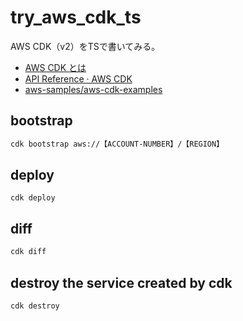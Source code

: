 # try_aws_cdk_ts

AWS CDK（v2）をTSで書いてみる。

- [AWS CDK とは](https://docs.aws.amazon.com/ja_jp/cdk/v2/guide/home.html)
- [API Reference · AWS CDK](https://docs.aws.amazon.com/cdk/api/v2/docs/aws-construct-library.html)
- [aws-samples/aws-cdk-examples](https://github.com/aws-samples/aws-cdk-examples/tree/master/typescript)

## bootstrap

```sh
cdk bootstrap aws://【ACCOUNT-NUMBER】/【REGION】
```

## deploy

```
cdk deploy
```

## diff

```sh
cdk diff
```

## destroy the service created by cdk

```sh
cdk destroy
```
